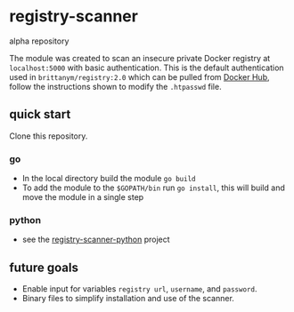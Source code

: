 # registry-scanner
alpha repository

The module was created to scan an insecure private Docker registry at `localhost:5000` with basic authentication. This is the default authentication used in `brittanym/registry:2.0` which can be pulled from [Docker Hub](https://hub.docker.com/r/brittanym/registry), follow the instructions shown to modify the `.htpasswd` file.

## quick start
Clone this repository.

### go
- In the local directory build the module `go build`
- To add the module to the `$GOPATH/bin` run `go install`, this will build and move the module in a single step

### python
- see the [registry-scanner-python](https://github.com/britdm/http-registry-scanner-python) project

## future goals
- Enable input for variables `registry url`, `username`, and `password`.
- Binary files to simplify installation and use of the scanner.
